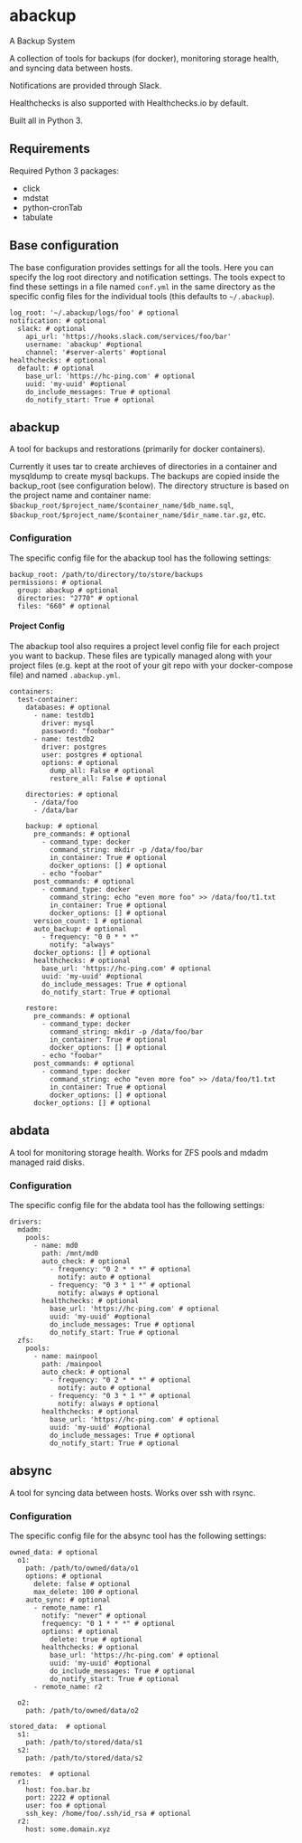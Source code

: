 # abackup

A Backup System

A collection of tools for backups (for docker), monitoring storage health, and syncing data between hosts.

Notifications are provided through Slack.

Healthchecks is also supported with Healthchecks.io by default.

Built all in Python 3.

## Requirements
Required Python 3 packages:
* click
* mdstat
* python-cronTab
* tabulate

## Base configuration
The base configuration provides settings for all the tools. Here you can specify the log root directory and notification
settings. The tools expect to find these settings in a file named `conf.yml` in the same directory as the specific 
config files for the individual tools (this defaults to `~/.abackup`). 

```
log_root: '~/.abackup/logs/foo' # optional
notification: # optional
  slack: # optional
    api_url: 'https://hooks.slack.com/services/foo/bar'
    username: 'abackup' #optional
    channel: '#server-alerts' #optional
healthchecks: # optional
  default: # optional
    base_url: 'https://hc-ping.com' # optional
    uuid: 'my-uuid' #optional
    do_include_messages: True # optional
    do_notify_start: True # optional
```

## abackup

A tool for backups and restorations (primarily for docker containers).

Currently it uses tar to create archieves of directories in a container and mysqldump to create mysql backups. The
backups are copied inside the backup_root (see configuration below). The directory structure is based on the project
name and container name: `$backup_root/$project_name/$container_name/$db_name.sql`, `$backup_root/$project_name/$container_name/$dir_name.tar.gz`, etc.

### Configuration
The specific config file for the abackup tool has the following settings:

```
backup_root: /path/to/directory/to/store/backups
permissions: # optional
  group: abackup # optional
  directories: "2770" # optional
  files: "660" # optional
```

#### Project Config
The abackup tool also requires a project level config file for each project you want to backup. These files are typically
managed along with your project files (e.g. kept at the root of your git repo with your docker-compose file) and named `.abackup.yml`.

```
containers:
  test-container:
    databases: # optional
      - name: testdb1
        driver: mysql
        password: "foobar"
      - name: testdb2
        driver: postgres
        user: postgres # optional
        options: # optional
          dump_all: False # optional
          restore_all: False # optional

    directories: # optional
      - /data/foo
      - /data/bar

    backup: # optional
      pre_commands: # optional
        - command_type: docker
          command_string: mkdir -p /data/foo/bar
          in_container: True # optional
          docker_options: [] # optional
        - echo "foobar"
      post_commands: # optional
        - command_type: docker
          command_string: echo "even more foo" >> /data/foo/t1.txt
          in_container: True # optional
          docker_options: [] # optional
      version_count: 1 # optional
      auto_backup: # optional
        - frequency: "0 0 * * *"
          notify: "always"
      docker_options: [] # optional
      healthchecks: # optional
        base_url: 'https://hc-ping.com' # optional
        uuid: 'my-uuid' #optional
        do_include_messages: True # optional
        do_notify_start: True # optional

    restore:
      pre_commands: # optional
        - command_type: docker
          command_string: mkdir -p /data/foo/bar
          in_container: True # optional
          docker_options: [] # optional
        - echo "foobar"
      post_commands: # optional
        - command_type: docker
          command_string: echo "even more foo" >> /data/foo/t1.txt
          in_container: True # optional
          docker_options: [] # optional
      docker_options: [] # optional
```

## abdata

A tool for monitoring storage health. Works for ZFS pools and mdadm managed raid disks.

### Configuration
The specific config file for the abdata tool has the following settings:

```
drivers:
  mdadm:
    pools:
      - name: md0
        path: /mnt/md0
        auto_check: # optional
          - frequency: "0 2 * * *" # optional
            notify: auto # optional
          - frequency: "0 3 * 1 *" # optional
            notify: always # optional
        healthchecks: # optional
          base_url: 'https://hc-ping.com' # optional
          uuid: 'my-uuid' #optional
          do_include_messages: True # optional
          do_notify_start: True # optional
  zfs:
    pools:
      - name: mainpool
        path: /mainpool
        auto_check: # optional
          - frequency: "0 2 * * *" # optional
            notify: auto # optional
          - frequency: "0 3 * 1 *" # optional
            notify: always # optional
        healthchecks: # optional
          base_url: 'https://hc-ping.com' # optional
          uuid: 'my-uuid' #optional
          do_include_messages: True # optional
          do_notify_start: True # optional
```

## absync

A tool for syncing data between hosts. Works over ssh with rsync.

### Configuration
The specific config file for the absync tool has the following settings:

```
owned_data: # optional
  o1:
    path: /path/to/owned/data/o1
    options: # optional
      delete: false # optional
      max_delete: 100 # optional
    auto_sync: # optional
      - remote_name: r1
        notify: "never" # optional
        frequency: "0 1 * * *" # optional
        options: # optional
          delete: true # optional
        healthchecks: # optional
          base_url: 'https://hc-ping.com' # optional
          uuid: 'my-uuid' #optional
          do_include_messages: True # optional
          do_notify_start: True # optional
      - remote_name: r2

  o2:
    path: /path/to/owned/data/o2

stored_data:  # optional
  s1:
    path: /path/to/stored/data/s1
  s2:
    path: /path/to/stored/data/s2

remotes:  # optional
  r1:
    host: foo.bar.bz
    port: 2222 # optional
    user: foo # optional 
    ssh_key: /home/foo/.ssh/id_rsa # optional
  r2:
    host: some.domain.xyz
```
